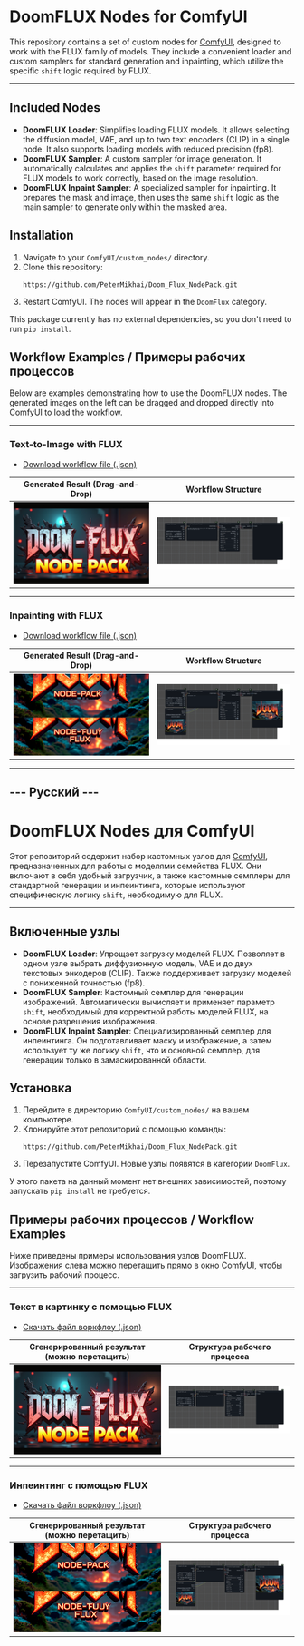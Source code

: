 # DoomFLUX Nodes for ComfyUI

This repository contains a set of custom nodes for [ComfyUI](https://github.com/comfyanonymous/ComfyUI), designed to work with the FLUX family of models. They include a convenient loader and custom samplers for standard generation and inpainting, which utilize the specific `shift` logic required by FLUX.

---

## Included Nodes

*   **DoomFLUX Loader**: Simplifies loading FLUX models. It allows selecting the diffusion model, VAE, and up to two text encoders (CLIP) in a single node. It also supports loading models with reduced precision (fp8).
*   **DoomFLUX Sampler**: A custom sampler for image generation. It automatically calculates and applies the `shift` parameter required for FLUX models to work correctly, based on the image resolution.
*   **DoomFLUX Inpaint Sampler**: A specialized sampler for inpainting. It prepares the mask and image, then uses the same `shift` logic as the main sampler to generate only within the masked area.

## Installation

1.  Navigate to your `ComfyUI/custom_nodes/` directory.
2.  Clone this repository:
    ```
    https://github.com/PeterMikhai/Doom_Flux_NodePack.git
    ```
3.  Restart ComfyUI. The nodes will appear in the `DoomFlux` category.

This package currently has no external dependencies, so you don't need to run `pip install`.

## Workflow Examples / Примеры рабочих процессов

Below are examples demonstrating how to use the DoomFLUX nodes. The generated images on the left can be dragged and dropped directly into ComfyUI to load the workflow.

---

### Text-to-Image with FLUX

*   [Download workflow file (.json)](./workflows/flux_txt2img_example.json)

| Generated Result (Drag-and-Drop) | Workflow Structure |
| :---: | :---: |
| ![Text-to-Image Example](./examples/flux_txt2img_example.png) | ![Text-to-Image Workflow](./examples/flux_txt2img_workflow.png) |

---

### Inpainting with FLUX

*   [Download workflow file (.json)](./workflows/flux_inpaint_example.json)

| Generated Result (Drag-and-Drop) | Workflow Structure |
| :---: | :---: |
| ![Inpainting Example](./examples/flux_inpaint_example.png) | ![Inpainting Workflow](./examples/flux_inpaint_workflow.png) |

---

## --- Русский ---

# DoomFLUX Nodes для ComfyUI

Этот репозиторий содержит набор кастомных узлов для [ComfyUI](https://github.com/comfyanonymous/ComfyUI), предназначенных для работы с моделями семейства FLUX. Они включают в себя удобный загрузчик, а также кастомные семплеры для стандартной генерации и инпеинтинга, которые используют специфическую логику `shift`, необходимую для FLUX.

---

## Включенные узлы

*   **DoomFLUX Loader**: Упрощает загрузку моделей FLUX. Позволяет в одном узле выбрать диффузионную модель, VAE и до двух текстовых энкодеров (CLIP). Также поддерживает загрузку моделей с пониженной точностью (fp8).
*   **DoomFLUX Sampler**: Кастомный семплер для генерации изображений. Автоматически вычисляет и применяет параметр `shift`, необходимый для корректной работы моделей FLUX, на основе разрешения изображения.
*   **DoomFLUX Inpaint Sampler**: Специализированный семплер для инпеинтинга. Он подготавливает маску и изображение, а затем использует ту же логику `shift`, что и основной семплер, для генерации только в замаскированной области.

## Установка

1.  Перейдите в директорию `ComfyUI/custom_nodes/` на вашем компьютере.
2.  Клонируйте этот репозиторий с помощью команды:
    ```
    https://github.com/PeterMikhai/Doom_Flux_NodePack.git
    ```  
3.  Перезапустите ComfyUI. Новые узлы появятся в категории `DoomFlux`.

У этого пакета на данный момент нет внешних зависимостей, поэтому запускать `pip install` не требуется.

## Примеры рабочих процессов / Workflow Examples

Ниже приведены примеры использования узлов DoomFLUX. Изображения слева можно перетащить прямо в окно ComfyUI, чтобы загрузить рабочий процесс.

---

### Текст в картинку с помощью FLUX

*   [Скачать файл воркфлоу (.json)](./workflows/flux_txt2img_example.json)

| Сгенерированный результат (можно перетащить) | Структура рабочего процесса |
| :---: | :---: |
| ![Пример Текст-в-картинку](./examples/flux_txt2img_example.png) | ![Воркфлоу Текст-в-картинку](./examples/flux_txt2img_workflow.png) |

---

### Инпеинтинг с помощью FLUX

*   [Скачать файл воркфлоу (.json)](./workflows/flux_inpaint_example.json)

| Сгенерированный результат (можно перетащить) | Структура рабочего процесса |
| :---: | :---: |
| ![Пример инпеинтинга](./examples/flux_inpaint_example.png) | ![Воркфлоу инпеинтинга](./examples/flux_inpaint_workflow.png) |